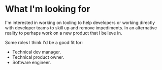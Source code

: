 # What I'm looking for

I'm interested in working on tooling to help developers or working directly with developer teams to skill up and remove impediments. In an alternative reality to perhaps work on a new product that I believe in.

Some roles I think I'd be a good fit for:
- Technical dev manager.
- Technical product owner.
- Software engineer.